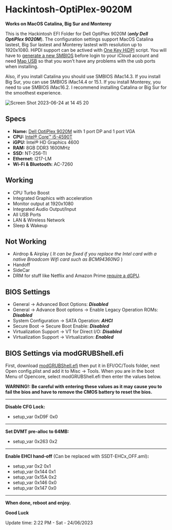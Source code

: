 # **Hackintosh-OptiPlex-9020M**
**Works on MacOS Catalina, Big Sur and Monterey**

This is the Hackintosh EFI Folder for Dell OptiPlex 9020M (**_only Dell OptiPlex 9020M_**). The configuration settings support MacOS Catalina lastest, Big Sur lastest and Monterey lastest with resolution up to 1920x1080. HiPDI support can be actived with [One Key HiDPI](https://github.com/xzhih/one-key-hidpi/blob/master/README.md) script. You will have to [generate a new SMBIOS](https://github.com/corpnewt/GenSMBIOS) before login to your iCloud account and need [Map USB](https://dortania.github.io/OpenCore-Post-Install/usb/intel-mapping/intel.html) so that you won't have any problems with the usb ports when installing.

Also, if you install Catalina you should use SMBIOS iMac14.3. If you install Big Sur, you can use SMBIOS iMac14.4 or 15.1. If you install Monterey, you need to use SMBIOS iMac16.2. I recommend installing Catalina or Big Sur for the smoothest experience.

![Screen Shot 2023-06-24 at 14 45 20](https://github.com/hoaug-tran/Optiplex-9020M/assets/92006941/77a863bd-40ad-4be3-8a0b-c5b6d28f20b2)

## **Specs**

* **Name:** [Dell OptiPlex 9020M](https://www.hardware-corner.net/desktop-models/Dell-OptiPlex-9020M/) with 1 port DP and 1 port VGA
* **CPU:** [Intel® Core™ i5-4590T](https://ark.intel.com/content/www/vn/vi/ark/products/78928/intel-core-i5-4590t-processor-6m-cache-up-to-3-00-ghz.html)
* **iGPU:** Intel® HD Graphics 4600
* **RAM:** 8GB DDR3 1600MHz
* **SSD:** NT-256-TI
* **Ethernet:** I217-LM
* **Wi-Fi & Bluetooth:** AC-7260

## **Working**

* CPU Turbo Boost
* Integrated Graphics with acceleration
* Monitor output at 1920x1080
* Integrated Audio Output/Input
* All USB Ports
* LAN & Wireless Network
* Sleep & Wakeup

## **Not  Working**

* Airdrop & Airplay ( *It can be fixed if you replace the Intel card with a native Broadcom Wifi card such as BCM94360NG* )
* Handoff
* SideCar
* DRM for stuff like Netflix and Amazon Prime [require a dGPU](https://github.com/acidanthera/WhateverGreen/blob/master/Manual/FAQ.Chart.md).

## **BIOS Settings**
- General → Advanced Boot Options: ***Disabled***
- General → Advance Boot options → Enable Legacy Operation ROMs: ***Disabled***
- System Configuration → SATA Operation: ***AHCI***
- Secure Boot → Secure Boot Enable: ***Disabled***
- Virtualization Support → VT for Direct I/O: ***Disabled***
- Virtualization Support → Virtualization: ***Enabled***


## **BIOS Settings via modGRUBShell.efi**

First, download [modGRUBShell.efi](https://github.com/datasone/grub-mod-setup_var/releases) then put it in EFI/OC/Tools folder, next Open config.plist and add it to Misc -> Tools. When you are in the boot Menu of Opencore, select modGRUBShell.efi then enter the values below.

 **WARNING!: Be careful with entering these values as it may cause you to fail the bios and have to remove the CMOS battery to reset the bios.**

---
**Disable CFG Lock:** 
  * setup_var 0xD9F 0x0
---
**Set DVMT pre-alloc to 64MB:** 
  * setup_var 0x263 0x2
---
**Enable EHCI hand-off** (Can be replaced with SSDT-EHCx_OFF.aml)**:**
  * setup_var 0x2 0x1
  * setup_var 0x144 0x1
  * setup_var 0x15A 0x2
  * setup_var 0x146 0x0
  * setup_var 0x147 0x0
---

**When done, reboot and enjoy.**

**Good Luck** 

Update time: 2:22 PM - Sat - 24/06/2023
